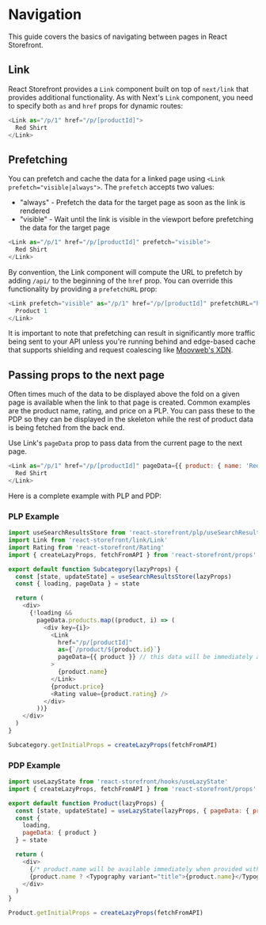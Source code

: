 # Navigation

This guide covers the basics of navigating between pages in React Storefront.

## Link

React Storefront provides a `Link` component built on top of `next/link` that provides additional functionality. As with Next's `Link` component, you need to specify both `as` and `href` props for dynamic routes:

```js
<Link as="/p/1" href="/p/[productId]">
  Red Shirt
</Link>
```

## Prefetching

You can prefetch and cache the data for a linked page using `<Link prefetch="visible|always">`. The `prefetch` accepts two values:

- "always" - Prefetch the data for the target page as soon as the link is rendered
- "visible" - Wait until the link is visible in the viewport before prefetching the data for the target page

```js
<Link as="/p/1" href="/p/[productId]" prefetch="visible">
  Red Shirt
</Link>
```

By convention, the Link component will compute the URL to prefetch by adding `/api/` to the beginning of the `href` prop. You can override this functionality by providing a `prefetchURL` prop:

```js
<Link prefetch="visible" as="/p/1" href="/p/[productId]" prefetchURL="https://my.api.com/p/1">
  Product 1
</Link>
```

It is important to note that prefetching can result in significantly more traffic being sent to your API unless you're running behind and edge-based cache that supports shielding and request coalescing like [Moovweb's XDN](https://www.moovweb.com).

## Passing props to the next page

Often times much of the data to be displayed above the fold on a given page is available when the link to that page is created. Common examples are the product name, rating, and price on a PLP. You can pass these to the PDP so they can be displayed in the skeleton while the rest of product data is being fetched from the back end.

Use Link's `pageData` prop to pass data from the current page to the next page.

```js
<Link as="/p/1" href="/p/[productId]" pageData={{ product: { name: 'Red Shirt' } }}>
  Red Shirt
</Link>
```

Here is a complete example with PLP and PDP:

### PLP Example

```js
import useSearchResultsStore from 'react-storefront/plp/useSearchResultsStore'
import Link from 'react-storefront/link/Link'
import Rating from 'react-storefront/Rating'
import { createLazyProps, fetchFromAPI } from 'react-storefront/props'

export default function Subcategory(lazyProps) {
  const [state, updateState] = useSearchResultsStore(lazyProps)
  const { loading, pageData } = state

  return (
    <div>
      {!loading &&
        pageData.products.map((product, i) => (
          <div key={i}>
            <Link
              href="/p/[productId]"
              as={`/product/${product.id}`}
              pageData={{ product }} // this data will be immediately available on the PDP while the rest of the data is fetched from the back end
            >
              {product.name}
            </Link>
            {product.price}
            <Rating value={product.rating} />
          </div>
        ))}
    </div>
  )
}

Subcategory.getInitialProps = createLazyProps(fetchFromAPI)
```

### PDP Example

```js
import useLazyState from 'react-storefront/hooks/useLazyState'
import { createLazyProps, fetchFromAPI } from 'react-storefront/props'

export default function Product(lazyProps) {
  const [state, updateState] = useLazyState(lazyProps, { pageData: { product: {}, quantity: 1 } })
  const {
    loading,
    pageData: { product }
  } = state

  return (
    <div>
      {/* product.name will be available immediately when provided with <Link pageData={{ product }}> */}
      {product.name ? <Typography variant="title">{product.name}</Typography> : <Skeleton />}
    </div>
  )
}

Product.getInitialProps = createLazyProps(fetchFromAPI)
```
